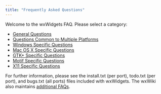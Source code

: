 ```yaml
---
title: "Frequently Asked Questions"
---
```


Welcome to the wxWidgets FAQ. Please select a category:

* [General Questions](/docs/faq/general/)
* [Questions Common to Multiple Platforms](/docs/faq/common/)
* [Windows Specific Questions](/docs/faq/windows/)
* [Mac OS X Specific Questions](/docs/faq/osx/)
* [GTK+ Specific Questions](/docs/faq/gtk/)
* [Motif Specific Questions](/docs/faq/motif/)
* [X11 Specific Questions](/docs/faq/x11/)

For further information, please see the install.txt (per port), todo.txt (per
port), and bugs.txt (all ports) files included with wxWidgets. The wxWiki also
maintains [additional FAQs](https://wiki.wxwidgets.org/WxFAQ).